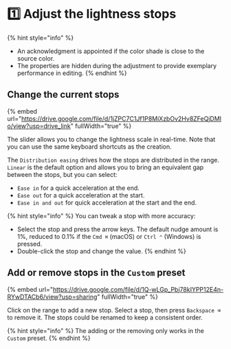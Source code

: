 # 1️⃣ Adjust the lightness stops

{% hint style="info" %}
* An acknowledgment is appointed if the color shade is close to the source color.
* The properties are hidden during the adjustment to provide exemplary performance in editing.
{% endhint %}

## Change the current stops

{% embed url="https://drive.google.com/file/d/1jZPC7C1Jf1P8MiXzbOv2Hv8ZFeQjDMIo/view?usp=drive_link" fullWidth="true" %}

The slider allows you to change the lightness scale in real-time. Note that you can use the same keyboard shortcuts as the creation.

The `Distribution easing` drives how the stops are distributed in the range. `Linear` is the default option and allows you to bring an equivalent gap between the stops, but you can select:

* `Ease in` for a quick acceleration at the end.
* `Ease out` for a quick acceleration at the start.
* `Ease in and out` for quick acceleration at the start and the end.

{% hint style="info" %}
You can tweak a stop with more accuracy:

* Select the stop and press the arrow keys. The default nudge amount is 1%, reduced to 0.1% if the `Cmd ⌘` (macOS) or `Ctrl ⌃` (Windows) is pressed.
* Double-click the stop and change the value.
{% endhint %}

## Add or remove stops in the `Custom` preset

{% embed url="https://drive.google.com/file/d/1Q-wLGp_Pbj78kIYPP12E4n-RYwDTACb6/view?usp=sharing" fullWidth="true" %}

Click on the range to add a new stop. Select a stop, then press `Backspace ⌫` to remove it. The stops could be renamed to keep a consistent order.

{% hint style="info" %}
The adding or the removing only works in the `Custom` preset.
{% endhint %}
